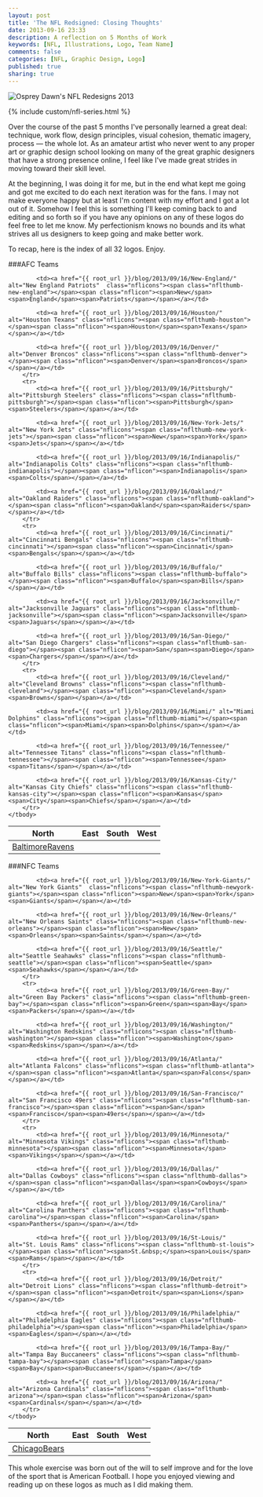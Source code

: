 ```yaml
---
layout: post
title: 'The NFL Redsigned: Closing Thoughts'
date: 2013-09-16 23:33
description: A reflection on 5 Months of Work
keywords: [NFL, Illustrations, Logo, Team Name]
comments: false
categories: [NFL, Graphic Design, Logo]
published: true
sharing: true
---
```


<div class="post-thumb">
    <img src="{{ root_url }}/assets/images/work/blog/image-blog-NFLAll.jpg" alt="Osprey Dawn's NFL Redesigns 2013" />
</div>

{% include custom/nfl-series.html %}

Over the course of the past 5 months I've personally learned a great deal: technique, work flow, design principles, visual cohesion, thematic imagery, process — the whole lot. As an amateur artist who never went to any proper art or graphic design school looking on many of the great graphic designers that have a strong presence online, I feel like I've made great strides in moving toward their skill level. 

At the beginning, I was doing it for me, but in the end what kept me going and got me excited to do each next iteration was for the fans. I may not make everyone happy but at least I'm content with my effort and I got a lot out of it. Somehow I feel this is something I'll keep coming back to and editing and so forth so if you have any opinions on any of these logos do feel free to let me know. My perfectionism knows no bounds and its what strives all us designers to keep going and make better work.

To recap, here is the index of all 32 logos. Enjoy.

###AFC Teams

<div class="table-responsive">
  <table class="table table-striped table-hover">
    <thead>
    	<tr>
    		<th>North</th>
    		<th>East</th>
    		<th>South</th>
    		<th>West</th>
    	</tr>
    <thead>
    <tbody>
    	<tr>
    		<td><a href="{{ root_url }}/blog/2013/09/16/Baltimore/" alt="Baltimore Ravens" class="nflicons"><span class="nflthumb-baltimore"></span><span class="nflicon"><span>Baltimore</span><span>Ravens</span></span></a></td>

    		<td><a href="{{ root_url }}/blog/2013/09/16/New-England/" alt="New England Patriots"  class="nflicons"><span class="nflthumb-new-england"></span><span class="nflicon"><span>New</span><span>England</span><span>Patriots</span></span></a></td>
    		
    		<td><a href="{{ root_url }}/blog/2013/09/16/Houston/" alt="Houston Texans" class="nflicons"><span class="nflthumb-houston"></span><span class="nflicon"><span>Houston</span><span>Texans</span></span></a></td>
    		
    		<td><a href="{{ root_url }}/blog/2013/09/16/Denver/" alt="Denver Broncos" class="nflicons"><span class="nflthumb-denver"></span><span class="nflicon"><span>Denver</span><span>Broncos</span></span></a></td>
    	</tr>
    	<tr>
    		<td><a href="{{ root_url }}/blog/2013/09/16/Pittsburgh/" alt="Pittsburgh Steelers" class="nflicons"><span class="nflthumb-pittsburgh"></span><span class="nflicon"><span>Pittsburgh</span><span>Steelers</span></span></a></td>
    		
    		<td><a href="{{ root_url }}/blog/2013/09/16/New-York-Jets/" alt="New York Jets" class="nflicons"><span class="nflthumb-new-york-jets"></span><span class="nflicon"><span>New</span><span>York</span><span>Jets</span></span></a></td>
    		
    		<td><a href="{{ root_url }}/blog/2013/09/16/Indianapolis/" alt="Indianapolis Colts" class="nflicons"><span class="nflthumb-indianapolis"></span><span class="nflicon"><span>Indianapolis</span><span>Colts</span></span></a></td>
    		
    		<td><a href="{{ root_url }}/blog/2013/09/16/Oakland/" alt="Oakland Raiders" class="nflicons"><span class="nflthumb-oakland"></span><span class="nflicon"><span>Oakland</span><span>Raiders</span></span></a></td>
    	</tr>
    	<tr>
    		<td><a href="{{ root_url }}/blog/2013/09/16/Cincinnati/" alt="Cincinnati Bengals" class="nflicons"><span class="nflthumb-cincinnati"></span><span class="nflicon"><span>Cincinnati</span><span>Bengals</span></span></a></td>
    		
    		<td><a href="{{ root_url }}/blog/2013/09/16/Buffalo/" alt="Buffalo Bills" class="nflicons"><span class="nflthumb-buffalo"></span><span class="nflicon"><span>Buffalo</span><span>Bills</span></span></a></td>
    		
    		<td><a href="{{ root_url }}/blog/2013/09/16/Jacksonville/" alt="Jacksonville Jaguars" class="nflicons"><span class="nflthumb-jacksonville"></span><span class="nflicon"><span>Jacksonville</span><span>Jaguars</span></span></a></td>
    		
    		<td><a href="{{ root_url }}/blog/2013/09/16/San-Diego/" alt="San Diego Chargers" class="nflicons"><span class="nflthumb-san-diego"></span><span class="nflicon"><span>San</span><span>Diego</span><span>Chargers</span></span></a></td>
    	</tr>
    	<tr>
    		<td><a href="{{ root_url }}/blog/2013/09/16/Cleveland/" alt="Cleveland Browns" class="nflicons"><span class="nflthumb-cleveland"></span><span class="nflicon"><span>Cleveland</span><span>Browns</span></span></a></td>
    		
    		<td><a href="{{ root_url }}/blog/2013/09/16/Miami/" alt="Miami Dolphins" class="nflicons"><span class="nflthumb-miami"></span><span class="nflicon"><span>Miami</span><span>Dolphins</span></span></a></td>
    		
    		<td><a href="{{ root_url }}/blog/2013/09/16/Tennessee/" alt="Tennessee Titans" class="nflicons"><span class="nflthumb-tennessee"></span><span class="nflicon"><span>Tennessee</span><span>Titans</span></span></a></td>
    		
    		<td><a href="{{ root_url }}/blog/2013/09/16/Kansas-City/" alt="Kansas City Chiefs" class="nflicons"><span class="nflthumb-kansas-city"></span><span class="nflicon"><span>Kansas</span><span>City</span><span>Chiefs</span></span></a></td>
    	</tr>
    </tbody>	
  </table>
</div>

###NFC Teams

<div class="table-responsive">
  <table class="table table-striped table-hover">
    <thead>
        <tr>
            <th>North</th>
            <th>East</th>
            <th>South</th>
            <th>West</th>
        </tr>
    <thead>
    <tbody>
        <tr>
            <td><a href="{{ root_url }}/blog/2013/09/16/Chicago/" alt="Chicago Bears" class="nflicons"><span class="nflthumb-chicago"></span><span class="nflicon"><span>Chicago</span><span>Bears</span></span></a></td>

            <td><a href="{{ root_url }}/blog/2013/09/16/New-York-Giants/" alt="New York Giants"  class="nflicons"><span class="nflthumb-newyork-giants"></span><span class="nflicon"><span>New</span><span>York</span><span>Giants</span></span></a></td>
            
            <td><a href="{{ root_url }}/blog/2013/09/16/New-Orleans/" alt="New Orleans Saints" class="nflicons"><span class="nflthumb-new-orleans"></span><span class="nflicon"><span>New</span><span>Orleans</span><span>Saints</span></span></a></td>
            
            <td><a href="{{ root_url }}/blog/2013/09/16/Seattle/" alt="Seattle Seahawks" class="nflicons"><span class="nflthumb-seattle"></span><span class="nflicon"><span>Seattle</span><span>Seahawks</span></span></a></td>
        </tr>
        <tr>
            <td><a href="{{ root_url }}/blog/2013/09/16/Green-Bay/" alt="Green Bay Packers" class="nflicons"><span class="nflthumb-green-bay"></span><span class="nflicon"><span>Green</span><span>Bay</span><span>Packers</span></span></a></td>
            
            <td><a href="{{ root_url }}/blog/2013/09/16/Washington/" alt="Washington Redskins" class="nflicons"><span class="nflthumb-washington"></span><span class="nflicon"><span>Washington</span><span>Redskins</span></span></a></td>
            
            <td><a href="{{ root_url }}/blog/2013/09/16/Atlanta/" alt="Atlanta Falcons" class="nflicons"><span class="nflthumb-atlanta"></span><span class="nflicon"><span>Atlanta</span><span>Falcons</span></span></a></td>
            
            <td><a href="{{ root_url }}/blog/2013/09/16/San-Francisco/" alt="San Francisco 49ers" class="nflicons"><span class="nflthumb-san-francisco"></span><span class="nflicon"><span>San</span><span>Francisco</span><span>49ers</span></span></a></td>
        </tr>
        <tr>
            <td><a href="{{ root_url }}/blog/2013/09/16/Minnesota/" alt="Minnesota Vikings" class="nflicons"><span class="nflthumb-minnesota"></span><span class="nflicon"><span>Minnesota</span><span>Vikings</span></span></a></td>
            
            <td><a href="{{ root_url }}/blog/2013/09/16/Dallas/" alt="Dallas Cowboys" class="nflicons"><span class="nflthumb-dallas"></span><span class="nflicon"><span>Dallas</span><span>Cowboys</span></span></a></td>
            
            <td><a href="{{ root_url }}/blog/2013/09/16/Carolina/" alt="Carolina Panthers" class="nflicons"><span class="nflthumb-carolina"></span><span class="nflicon"><span>Carolina</span><span>Panthers</span></span></a></td>
            
            <td><a href="{{ root_url }}/blog/2013/09/16/St-Louis/" alt="St. Louis Rams" class="nflicons"><span class="nflthumb-st-louis"></span><span class="nflicon"><span>St.&nbsp;</span><span>Louis</span><span>Rams</span></span></a></td>
        </tr>
        <tr>
            <td><a href="{{ root_url }}/blog/2013/09/16/Detroit/" alt="Detroit Lions" class="nflicons"><span class="nflthumb-detroit"></span><span class="nflicon"><span>Detroit</span><span>Lions</span></span></a></td>
            
            <td><a href="{{ root_url }}/blog/2013/09/16/Philadelphia/" alt="Philadelphia Eagles" class="nflicons"><span class="nflthumb-philadelphia"></span><span class="nflicon"><span>Philadelphia</span><span>Eagles</span></span></a></td>

            <td><a href="{{ root_url }}/blog/2013/09/16/Tampa-Bay/" alt="Tampa Bay Buccaneers" class="nflicons"><span class="nflthumb-tampa-bay"></span><span class="nflicon"><span>Tampa</span><span>Bay</span><span>Buccaneers</span></span></a></td>
            
            <td><a href="{{ root_url }}/blog/2013/09/16/Arizona/" alt="Arizona Cardinals" class="nflicons"><span class="nflthumb-arizona"></span><span class="nflicon"><span>Arizona</span><span>Cardinals</span></span></a></td>
        </tr>
    </tbody>    
  </table>
</div>

This whole exercise was born out of the will to self improve and for the love of the sport that is American Football. I hope you enjoyed viewing and reading up on these logos as much as I did making them.
